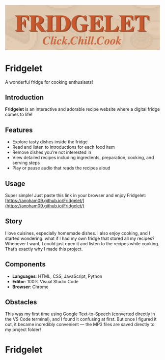 <!-- # Fridgelet -->

<!-- ## To-Do -->
<!-- - Record audio files -->
<!-- - Add play and pause functions to the speakers -->
<!-- - Fix navigation bar on other pages  -->
<!-- - Resize images using HTML/CSS/JS -->
<!-- - Adjust image pixelation

- Fix fridge layout
- Set the default fridge to be closed
- Hide food items by default; display them when the fridge is clicked (add to JS)
- Add a tag on the fridge: "Click me for a surprise!!"

- (Later): Add a food form with fields: food name, image, description, recipe, and audio files -->
<!-- - Add an "X" icon — when hovering over a food icon, the "X" appears; clicking the "X" removes the food item -->

<!-- - (Bonus): Add a customization option to change the fridge grid layout to create more space -->

![Fridgelet](./img/cut_logo.png)

# Fridgelet

A wonderful fridge for cooking enthusiasts!

## Introduction

**Fridgelet** is an interactive and adorable recipe website where a digital fridge comes to life!

## Features

- Explore tasty dishes inside the fridge  
- Read and listen to introductions for each food item  
- Remove dishes you're not interested in  
- View detailed recipes including ingredients, preparation, cooking, and serving steps  
- Play or pause audio that reads the recipes aloud  

## Usage

Super simple! Just paste this link in your browser and enjoy Fridgelet:  
[https://anpham09.github.io/Fridgelet/](https://anpham09.github.io/Fridgelet/)

## Story

I love cuisines, especially homemade dishes. I also enjoy cooking, and I started wondering: what if I had my own fridge that stored all my recipes? Whenever I want, I could just open it and listen to the recipes while cooking. That’s exactly why I made this project.

## Components

- **Languages**: HTML, CSS, JavaScript, Python  
- **Editor**: 100% Visual Studio Code  
- **Browser**: Chrome  

## Obstacles

This was my first time using Google Text-to-Speech (converted directly in the VS Code terminal), and I found it confusing at first. But once I figured it out, it became incredibly convenient — the MP3 files are saved directly to my project folder!
# Fridgelet
